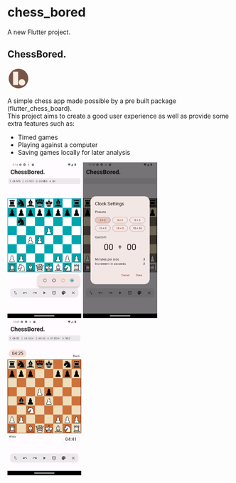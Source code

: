 # chess_bored

A new Flutter project.

## ChessBored.

<img src='https://github.com/ElPlaso/ChessBored/blob/master/assets/icons/icon.png' width=10% height=10%>

A simple chess app made possible by a pre built package (flutter_chess_board).  
This project aims to create a good user experience as well as provide some extra features such as: 

* Timed games
* Playing against a computer
* Saving games locally for later analysis

<div>
<img src='https://github.com/ElPlaso/ChessBored/blob/master/github_images/screen_cap.png' width=33% height=33%>
<img src='https://github.com/ElPlaso/ChessBored/blob/master/github_images/screen_cap_2.png' width=33% height=33%>
<img src='https://github.com/ElPlaso/ChessBored/blob/master/github_images/screen_cap_3.png' width=33% height=33%>
</div>
